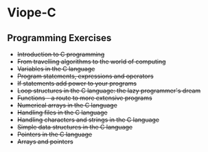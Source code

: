 # Viope-C

## Programming Exercises

* ~~Introduction to C programming~~
* ~~From travelling algorithms to the world of computing~~
* ~~Variables in the C language~~
* ~~Program statements, expressions and operators~~
* ~~If statements add power to your programs~~
* ~~Loop structures in the C language: the lazy programmer's dream~~
* ~~Functions - a route to more extensive programs~~
* ~~Numerical arrays in the C language~~
* ~~Handling files in the C language~~
* ~~Handling characters and strings in the C language~~
* ~~Simple data structures in the C language~~
* ~~Pointers in the C language~~
* ~~Arrays and pointers~~
